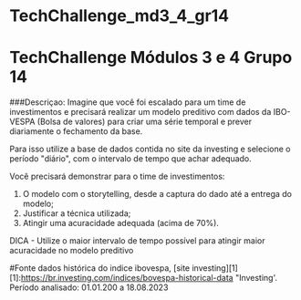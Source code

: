 # TechChallenge_md3_4_gr14

<h1> TechChallenge Módulos 3 e 4 Grupo 14 </h1>

###Descriçao:
Imagine que você foi escalado para um time de investimentos e precisará realizar um modelo preditivo com dados da IBO-VESPA (Bolsa de valores) para criar uma série temporal e prever diariamente o fechamento da base.

Para isso utilize a base de dados contida no site da investing e selecione o período "diário", com o intervalo de tempo que achar adequado.

Você precisará demonstrar para o time de investimentos:
1. O modelo com o storytelling, desde a captura do dado até a entrega do modelo;
2. Justificar a técnica utilizada;
3. Atingir uma acuracidade adequada (acima de 70%).

DICA - Utilize o maior intervalo de tempo possível para atingir maior acuracidade no modelo preditivo


#Fonte dados histórica do indice ibovespa, [site investing][1]
[1]:https://br.investing.com/indices/bovespa-historical-data "Investing'.
Período analisado: 01.01.200 a 18.08.2023
